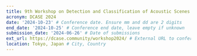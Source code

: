 ```yaml
---
title: 9th Workshop on Detection and Classification of Acoustic Scenes and Events
acronym: DCASE 2024
date: '2024-10-23' # Conference date. Ensure mm and dd are 2 digits
end_date: '2024-10-25' # Conference end date, leave empty if unknown
submission_date: '2024-06-26' # Date of submissions
ext_url: https://dcase.community/workshop2024/ # External URL to conference website
location: Tokyo, Japan # City, Country
---
```

